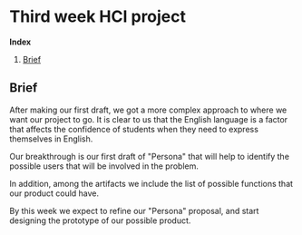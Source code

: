 # Third week HCI project

**Index**   
1. [Brief](#id1)



## Brief<a name="id1"></a>
After making our first draft, we got a more complex approach to where we want our project to go. It is clear to us that the English language is a factor that affects the confidence of students when they need to express themselves in English.

Our breakthrough is our first draft of "Persona" that will help to identify the possible users that will be involved in the problem.

In addition, among the artifacts we include the list of possible functions that our product could have.

By this week we expect to refine our "Persona" proposal, and start designing the prototype of our possible product.